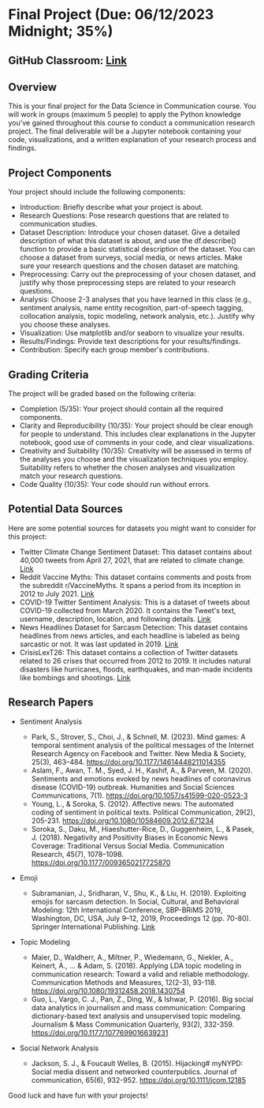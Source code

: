 # Final Project (Due: 06/12/2023 Midnight; 35%)

## GitHub Classroom: [Link](https://classroom.github.com/a/eDDs8OEu)

## Overview

This is your final project for the Data Science in Communication course. You will work in groups (maximum 5 people) to apply the Python knowledge you've gained throughout this course to conduct a communication research project. The final deliverable will be a Jupyter notebook containing your code, visualizations, and a written explanation of your research process and findings.

## Project Components

Your project should include the following components:

- Introduction: Briefly describe what your project is about.
- Research Questions: Pose research questions that are related to communication studies.
- Dataset Description: Introduce your chosen dataset. Give a detailed description of what this dataset is about, and use the df.describe() function to provide a basic statistical description of the dataset. You can choose a dataset from surveys, social media, or news articles. Make sure your research questions and the chosen dataset are matching.
- Preprocessing: Carry out the preprocessing of your chosen dataset, and justify why those preprocessing steps are related to your research questions.
- Analysis: Choose 2-3 analyses that you have learned in this class (e.g., sentiment analysis, name entity recognition, part-of-speech tagging, collocation analysis, topic modeling, network analysis, etc.). Justify why you choose these analyses.
- Visualization: Use matplotlib and/or seaborn to visualize your results.
- Results/Findings: Provide text descriptions for your results/findings.
- Contribution: Specify each group member's contributions.

## Grading Criteria

The project will be graded based on the following criteria:

- Completion (5/35): Your project should contain all the required components.
- Clarity and Reproducibility (10/35): Your project should be clear enough for people to understand. This includes clear explanations in the Jupyter notebook, good use of comments in your code, and clear visualizations. 
- Creativity and Suitability (10/35): Creativity will be assessed in terms of the analyses you choose and the visualization techniques you employ. Suitability refers to whether the chosen analyses and visualization match your research questions.
- Code Quality (10/35): Your code should run without errors.

## Potential Data Sources

Here are some potential sources for datasets you might want to consider for this project:

- Twitter Climate Change Sentiment Dataset: This dataset contains about 40,000 tweets from April 27, 2021, that are related to climate change. [Link](https://www.kaggle.com/datasets/edqian/twitter-climate-change-sentiment-dataset)
- Reddit Vaccine Myths: This dataset contains comments and posts from the subreddit r/VaccineMyths. It spans a period from its inception in 2012 to July 2021. [Link](https://www.kaggle.com/gpreda/reddit-vaccine-myths)
- COVID-19 Twitter Sentiment Analysis: This is a dataset of tweets about COVID-19 collected from March 2020. It contains the Tweet's text, username, description, location, and following details. [Link](https://www.kaggle.com/datatattle/covid-19-nlp-text-classification)
- News Headlines Dataset for Sarcasm Detection: This dataset contains headlines from news articles, and each headline is labeled as being sarcastic or not. It was last updated in 2019. [Link](https://www.kaggle.com/rmisra/news-headlines-dataset-for-sarcasm-detection)
- CrisisLexT26: This dataset contains a collection of Twitter datasets related to 26 crises that occurred from 2012 to 2019. It includes natural disasters like hurricanes, floods, earthquakes, and man-made incidents like bombings and shootings. [Link](https://crisislex.org/data-collections.html#CrisisLexT26)

## Research Papers

- Sentiment Analysis
    - Park, S., Strover, S., Choi, J., & Schnell, M. (2023). Mind games: A temporal sentiment analysis of the political messages of the Internet Research Agency on Facebook and Twitter. New Media & Society, 25(3), 463–484. https://doi.org/10.1177/14614448211014355
    - Aslam, F., Awan, T. M., Syed, J. H., Kashif, A., & Parveen, M. (2020). Sentiments and emotions evoked by news headlines of coronavirus disease (COVID-19) outbreak. Humanities and Social Sciences Communications, 7(1). https://doi.org/10.1057/s41599-020-0523-3
    - Young, L., & Soroka, S. (2012). Affective news: The automated coding of sentiment in political texts. Political Communication, 29(2), 205-231. https://doi.org/10.1080/10584609.2012.671234
    - Soroka, S., Daku, M., Hiaeshutter-Rice, D., Guggenheim, L., & Pasek, J. (2018). Negativity and Positivity Biases in Economic News Coverage: Traditional Versus Social Media. Communication Research, 45(7), 1078–1098. https://doi.org/10.1177/0093650217725870
    
- Emoji
    - Subramanian, J., Sridharan, V., Shu, K., & Liu, H. (2019). Exploiting emojis for sarcasm detection. In Social, Cultural, and Behavioral Modeling: 12th International Conference, SBP-BRiMS 2019, Washington, DC, USA, July 9–12, 2019, Proceedings 12 (pp. 70-80). Springer International Publishing. [Link](readings/subramanian_et_al_2019.pdf)
    
- Topic Modeling
    - Maier, D., Waldherr, A., Miltner, P., Wiedemann, G., Niekler, A., Keinert, A., ... & Adam, S. (2018). Applying LDA topic modeling in communication research: Toward a valid and reliable methodology. Communication Methods and Measures, 12(2-3), 93-118. https://doi.org/10.1080/19312458.2018.1430754
    - Guo, L., Vargo, C. J., Pan, Z., Ding, W., & Ishwar, P. (2016). Big social data analytics in journalism and mass communication: Comparing dictionary-based text analysis and unsupervised topic modeling. Journalism & Mass Communication Quarterly, 93(2), 332-359. https://doi.org/10.1177/1077699016639231
    
- Social Network Analysis
    - Jackson, S. J., & Foucault Welles, B. (2015). Hijacking# myNYPD: Social media dissent and networked counterpublics. Journal of communication, 65(6), 932-952. https://doi.org/10.1111/jcom.12185

Good luck and have fun with your projects!